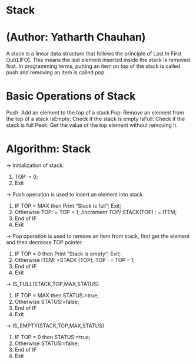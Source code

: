 # Stack

# (Author: Yatharth Chauhan)

A stack is a linear data structure that follows the principle of Last In First Out(LIFO).
This means the last element inserted inside the stack is removed first.
In programming terms, putting an item on top of the stack is called push and removing an item is called pop.

# Basic Operations of Stack

Push: Add an element to the top of a stack
Pop: Remove an element from the top of a stack
IsEmpty: Check if the stack is empty
IsFull: Check if the stack is full
Peek: Get the value of the top element without removing it.

# Algorithm: Stack

-> Initialization of stack.

1. TOP: = 0;
2. Exit

-> Push operation is used to insert an element into stack.

1. IF TOP = MAX then
   Print “Stack is full”;
   Exit;
2. Otherwise
   TOP: = TOP + 1; /_increment TOP_/
   STACK(TOP) : = ITEM;
3. End of IF
4. Exit

-> Pop operation is used to remove an item from stack, first get the element and then decrease TOP pointer.

1. IF TOP = 0 then
   Print “Stack is empty”;
   Exit;
2. Otherwise
   ITEM: =STACK (TOP);
   TOP : = TOP – 1;
3. End of IF
4. Exit

-> IS_FULL(STACK,TOP,MAX,STATUS)

1. IF TOP = MAX then
   STATUS:=true;
2. Otherwise
   STATUS:=false;
3. End of IF
4. Exit

-> IS_EMPTY(STACK,TOP,MAX,STATUS)

1. IF TOP = 0 then
   STATUS:=true;
2. Otherwise
   STATUS:=false;
3. End of IF
4. Exit
